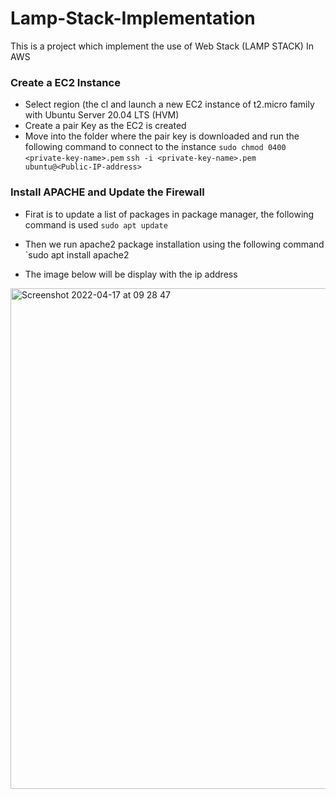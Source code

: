 # Lamp-Stack-Implementation
This is a project which implement the use of Web Stack (LAMP STACK) In AWS

### Create a EC2 Instance 
- Select region (the cl and launch a new EC2 instance of t2.micro family with Ubuntu Server 20.04 LTS (HVM)
- Create a pair Key as the EC2 is created 
- Move into the folder where the pair key is downloaded and run the following command to connect to the instance
          `sudo chmod 0400 <private-key-name>.pem`
          `ssh -i <private-key-name>.pem ubuntu@<Public-IP-address>`

###  Install APACHE and Update the Firewall
- Firat is to update a list of packages in package manager, the following command is used
                `sudo apt update`

- Then we run apache2 package installation using the following command
                `sudo apt install apache2
                
- The image below will be display with the ip address
<img width="801" alt="Screenshot 2022-04-17 at 09 28 47" src="https://user-images.githubusercontent.com/80678596/163705182-cd4d5d38-6943-41dc-bfb1-2184847c3a54.png">
